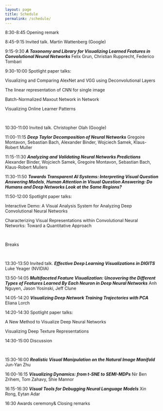 ```yaml
---
layout: page
title: Schedule
permalink: /schedule/
---
```



8:30-8:45 Opening remark 

8:45-9:15 Invited talk.  Martin Wattenberg (Google)

9:15-9:30 ***A Taxonomy and Library for Visualizing Learned Features in Convolutional Neural Networks*** Felix Grun, Christian Rupprecht, Federico Tombari

9:30-10:00 Spotlight paper talks:

Visualizing and Comparing AlexNet and VGG using Deconvolutional Layers

The linear representation of CNN for single image

Batch-Normalized Maxout Network in Network

Visualizing Online Learner Patterns

<br>

10:30-11:00 Invited talk.  Christopher Olah (Google)

11:00-11:15 ***Deep Taylor Decomposition of Neural Networks*** Gregoire Montavon, Sebastian Bach, Alexander Binder, Wojciech Samek, Klaus-Robert Muller

11:15-11:30 ***Analyzing and Validating Neural Networks Predictions*** Alexander Binder, Wojciech Samek, Gregoire Montavon, Sebastian Bach, Klaus-Robert Mullers

11:30-11:50 ***Towards Transparent AI Systems: Interpreting Visual Question Answering Models***, ***Human Attention in Visual Question Answering: Do Humans and Deep Networks Look at the Same Regions?***

11:50-12:00 Spotlight paper talks:

Interactive Demo: A Visual Analysis System for Analyzing Deep Convolutional Neural Networks

Characterizing Visual Representations within Convolutional Neural Networks: Toward a Quantitative Approach




<br>

Breaks

<br>

13:30-13:50 Invited talk. ***Effective Deep Learning Visualizations in DIGITS*** Luke Yeager (NVIDIA)

13:50-14:05 ***Multifaceted Feature Visualization: Uncovering the Different Types of Features Learned By Each Neuron in Deep Neural Networks*** Anh Nguyen, Jason Yosinski, Jeff Clune

14:05-14:20 ***Visualizing Deep Network Training Trajectories with PCA*** Eliana Lorch

14:20-14:30 Spotlight paper talks:

A New Method to Visualize Deep Neural Networks

Visualizing Deep Texture Representations

14:30-15:00 Discussion

<br>

15:30-16:00 ***Realistic Visual Manipulation on the Natural Image Manifold*** Jun-Yan Zhu

16:00-16:15 ***Visualizing Dynamics: from t-SNE to SEMI-MDPs*** Nir Ben Zrihem, Tom Zahavy, Shie Mannor

16:15-16:30 ***Visual Tools for Debugging Neural Language Models*** Xin Rong, Eytan Adar

16:30 Awards ceremony& Closing remarks 

<script>
  (function(i,s,o,g,r,a,m){i['GoogleAnalyticsObject']=r;i[r]=i[r]||function(){
  (i[r].q=i[r].q||[]).push(arguments)},i[r].l=1*new Date();a=s.createElement(o),
  m=s.getElementsByTagName(o)[0];a.async=1;a.src=g;m.parentNode.insertBefore(a,m)
  })(window,document,'script','https://www.google-analytics.com/analytics.js','ga');

  ga('create', 'UA-48160406-2', 'auto');
  ga('send', 'pageview');

</script>
